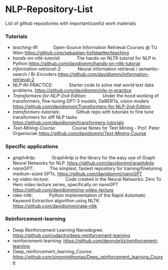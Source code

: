# NLP-Repository-List
List of github repositories with important/useful work materials

### Tutorials
- _teaching-IR:_            $~~~~~~~~~~$          Open-Source Information Retrieval Courses @ TU Wien https://github.com/sebastian-hofstaetter/teaching
- _hands-on-nltk-tutorial_: $~~~~~~~~~~~$         The hands-on NLTK tutorial for NLP in Python https://github.com/davidiommi/hands-on-nltk-tutorial
- _information-retrieval-2_: $~~~~~~~~~~~$         Neural information retrieval / semantic-search / Bi-Encoders https://github.com/davidiommi/information-retrieval-2
- _NLP-IN-PRACTICE_: $~~~~~~~~~~~$                     Starter code to solve real world text data problems.  https://github.com/davidiommi/nlp-in-practice
- _Transformers-for-NLP-2nd-Edition_: $~~~~~~~~~~~$    Under the hood working of transformers, fine-tuning GPT-3 models, DeBERTa, vision models https://github.com/davidiommi/Transformers-for-NLP-2nd-Edition
- _transformers-tutorials_: $~~~~~~~~~~~$           Github repo with tutorials to fine tune transformers for diff NLP tasks https://github.com/davidiommi/transformers-tutorials
- _Text-Mining-Course_: $~~~~~~~~~~~$                  Course Notes for Text Mining - Prof. Peter Organisciak https://github.com/davidiommi/Text-Mining-Course

### Specific applications
- _graph4nlp_: $~~~~~~~~~~~$                          Graph4nlp is the library for the easy use of Graph Neural Networks for NLP. https://github.com/davidiommi/graph4nlp
- _nanoGPT_: $~~~~~~~~~~~$                             The simplest, fastest repository for training/finetuning medium-sized GPTs. https://github.com/davidiommi/nanoGPT
- _ng-video-lecture_: $~~~~~~~~~~~$                   Code created in the Neural Networks: Zero To Hero video lecture series, specifically on nanoGPT https://github.com/davidiommi/ng-video-lecture
- _rake-nltk_: $~~~~~~~~~~~$                          Python implementation of the Rapid Automatic Keyword Extraction algorithm using NLTK. https://github.com/davidiommi/rake-nltk

### Reinforcement-learning

- Deep Reinforcement Learning Nanodegree: https://github.com/udacity/deep-reinforcement-learning
- reinforcement-learning: https://github.com/dennybritz/reinforcement-learning
- Deep_reinforcement_learning_Course: https://github.com/simoninithomas/Deep_reinforcement_learning_Course

  
